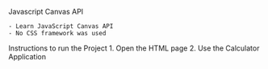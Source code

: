 Javascript Canvas API

	- Learn JavaScript Canvas API
	- No CSS framework was used

Instructions to run the Project
	1. Open the HTML page
	2. Use the Calculator Application
